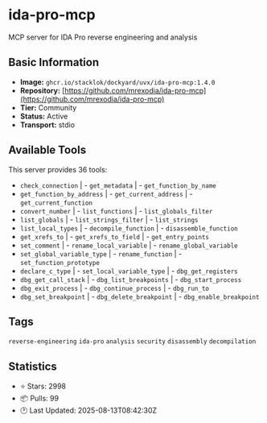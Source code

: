 # ida-pro-mcp

MCP server for IDA Pro reverse engineering and analysis

## Basic Information

- **Image:** `ghcr.io/stacklok/dockyard/uvx/ida-pro-mcp:1.4.0`
- **Repository:** [https://github.com/mrexodia/ida-pro-mcp](https://github.com/mrexodia/ida-pro-mcp)
- **Tier:** Community
- **Status:** Active
- **Transport:** stdio

## Available Tools

This server provides 36 tools:

- `check_connection` | - `get_metadata` | - `get_function_by_name`
- `get_function_by_address` | - `get_current_address` | - `get_current_function`
- `convert_number` | - `list_functions` | - `list_globals_filter`
- `list_globals` | - `list_strings_filter` | - `list_strings`
- `list_local_types` | - `decompile_function` | - `disassemble_function`
- `get_xrefs_to` | - `get_xrefs_to_field` | - `get_entry_points`
- `set_comment` | - `rename_local_variable` | - `rename_global_variable`
- `set_global_variable_type` | - `rename_function` | - `set_function_prototype`
- `declare_c_type` | - `set_local_variable_type` | - `dbg_get_registers`
- `dbg_get_call_stack` | - `dbg_list_breakpoints` | - `dbg_start_process`
- `dbg_exit_process` | - `dbg_continue_process` | - `dbg_run_to`
- `dbg_set_breakpoint` | - `dbg_delete_breakpoint` | - `dbg_enable_breakpoint`

## Tags

`reverse-engineering` `ida-pro` `analysis` `security` `disassembly` `decompilation` 

## Statistics

- ⭐ Stars: 2998
- 📦 Pulls: 99
- 🕐 Last Updated: 2025-08-13T08:42:30Z
